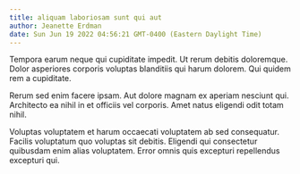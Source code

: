 ```yaml
---
title: aliquam laboriosam sunt qui aut
author: Jeanette Erdman
date: Sun Jun 19 2022 04:56:21 GMT-0400 (Eastern Daylight Time)
---
```

Tempora earum neque qui cupiditate impedit. Ut rerum debitis doloremque. Dolor asperiores corporis voluptas blanditiis qui harum dolorem. Qui quidem rem a cupiditate.

 Rerum sed enim facere ipsam. Aut dolore magnam ex aperiam nesciunt qui. Architecto ea nihil in et officiis vel corporis. Amet natus eligendi odit totam nihil.

 Voluptas voluptatem et harum occaecati voluptatem ab sed consequatur. Facilis voluptatum quo voluptas sit debitis. Eligendi qui consectetur quibusdam enim alias voluptatem. Error omnis quis excepturi repellendus excepturi qui.